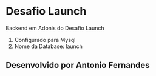 # Desafio Launch

Backend em Adonis do Desafio Launch

1. Configurado para Mysql
2. Nome da Database: launch


## Desenvolvido por Antonio Fernandes

